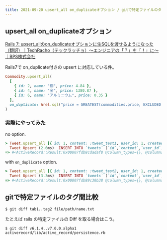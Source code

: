 ```yaml
---
title: 2021-09-20 upsert_all on_duplicateオプション / gitで特定ファイルのタグ間比較
---
```


## upsert_all on_duplicateオプション

[Rails 7: upsert_allのon_duplicateオプションに生SQLを渡せるようになった（翻訳）｜TechRacho（テックラッチョ）〜エンジニアの「？」を「！」に〜｜BPS株式会社](https://techracho.bpsinc.jp/hachi8833/2021_07_21/109659)

Rails7で on_duplicate付きの upsert に対応している件。

```rb
Commodity.upsert_all(
  [
    { id: 2, name: "銅", price: 4.84 },
    { id: 4, name: "金", price: 1380.87 },
    { id: 6, name: "アルミニウム", price: 0.35 }
  ],
  on_duplicate: Arel.sql("price = GREATEST(commodities.price, EXCLUDED.price)")
)
```

### 実際にやってみた

no option.

```rb
> Tweet.upsert_all [{ id: 1, content: :tweet_test1, user_id: 1, created_at: Time.current , updated_at: Time.current }]
  Tweet Upsert (2.6ms)  INSERT INTO `tweets` (`id`,`content`,`user_id`,`created_at`,`updated_at`) VALUES (1, 'tweet_test1', 1, '2021-09-20 08:01:16.498250', '2021-09-20 08:01:16.498268') ON DUPLICATE KEY UPDATE `content`=VALUES(`content`),`user_id`=VALUES(`user_id`),`created_at`=VALUES(`created_at`),`updated_at`=VALUES(`updated_at`)
=> #<ActiveRecord::Result:0x00007fdb8cdadaf8 @column_types={}, @columns=[], @hash_rows=nil, @rows=[]>
```

with `on_duplicate` option.

```rb
> Tweet.upsert_all [{ id: 1, content: :tweet_test2, user_id: 1, created_at: Time.current , updated_at: Time.current }], on_duplicate: Arel.sql("`content`=VALUES(`content`)")
  Tweet Upsert (3.3ms)  INSERT INTO `tweets` (`id`,`content`,`user_id`,`created_at`,`updated_at`) VALUES (1, 'tweet_test2', 1, '2021-09-20 08:00:46.938543', '2021-09-20 08:00:46.938560') ON DUPLICATE KEY UPDATE `content`=VALUES(`content`)
=> #<ActiveRecord::Result:0x00007fdb89c30b38 @column_types={}, @columns=[], @hash_rows=nil, @rows=[]>
```

## gitで特定ファイルのタグ間比較

```console
$ git diff tab1..tag2 file/path/name.txt
```

たとえば rails の特定ファイルの Diff を取る場合はこう。

```console
$ git diff v6.1.4..v7.0.0.alpha1 activerecord/lib/active_record/persistence.rb
```

